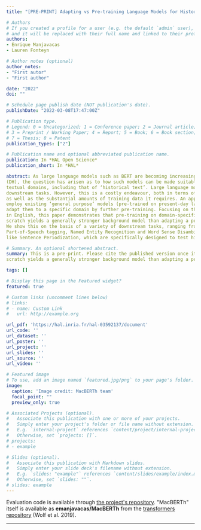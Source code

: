 ```yaml
---
title: "[PRE-PRINT] Adapting vs Pre-training Language Models for Historical Languages"

# Authors
# If you created a profile for a user (e.g. the default `admin` user), write the username (folder name) here 
# and it will be replaced with their full name and linked to their profile.
authors:
- Enrique Manjavacas
- Lauren Fonteyn

# Author notes (optional)
author_notes:
- "First autor"
- "First author"

date: "2022"
doi: ""

# Schedule page publish date (NOT publication's date).
publishDate: "2022-03-08T17:47:00Z"

# Publication type.
# Legend: 0 = Uncategorized; 1 = Conference paper; 2 = Journal article;
# 3 = Preprint / Working Paper; 4 = Report; 5 = Book; 6 = Book section;
# 7 = Thesis; 8 = Patent
publication_types: ["2"]

# Publication name and optional abbreviated publication name.
publication: In *HAL Open Science*
publication_short: In *HAL*

abstract: As large language models such as BERT are becoming increasingly popular in Digital Humanities
(DH), the question has arisen as to how such models can be made suitable for application to specific
textual domains, including that of ‘historical text’. Large language models like BERT can be pretrained from scratch on a specific textual domain and achieve strong performance on a series of
downstream tasks. However, this is a costly endeavour, both in terms of the computational resources
as well as the substantial amounts of training data it requires. An appealing alternative, then, is to
employ existing ‘general purpose’ models (pre-trained on present-day language) and subsequently
adapt them to a specific domain by further pre-training. Focusing on the domain of historical text
in English, this paper demonstrates that pre-training on domain-specific (i.e. historical) data from
scratch yields a generally stronger background model than adapting a present-day language model.
We show this on the basis of a variety of downstream tasks, ranging from established tasks such as
Part-of-Speech tagging, Named Entity Recognition and Word Sense Disambiguation, to ad-hoc tasks
like Sentence Periodization, which are specifically designed to test historically relevant processing.

# Summary. An optional shortened abstract.
summary: This is a pre-print. Please cite the published version once it is available. Focusing on the domain of historical text in English, this paper demonstrates that pre-training on domain-specific (i.e. historical) data from
scratch yields a generally stronger background model than adapting a present-day language model. We show this on the basis of a variety of downstream tasks, ranging from established tasks such as Part-of-Speech tagging, Named Entity Recognition and Word Sense Disambiguation, to ad-hoc tasks like Sentence Periodization, which are specifically designed to test historically relevant processing.

tags: []

# Display this page in the Featured widget?
featured: true

# Custom links (uncomment lines below)
# links:
# - name: Custom Link
#   url: http://example.org

url_pdf: 'https://hal.inria.fr/hal-03592137/document'
url_code: ''
url_dataset: ''
url_poster: ''
url_project: ''
url_slides: ''
url_source: ''
url_video: ''

# Featured image
# To use, add an image named `featured.jpg/png` to your page's folder. 
image:
  caption: 'Image credit: MacBERTh team'
  focal_point: ""
  preview_only: true

# Associated Projects (optional).
#   Associate this publication with one or more of your projects.
#   Simply enter your project's folder or file name without extension.
#   E.g. `internal-project` references `content/project/internal-project/index.md`.
#   Otherwise, set `projects: []`.
# projects:
# - example

# Slides (optional).
#   Associate this publication with Markdown slides.
#   Simply enter your slide deck's filename without extension.
#   E.g. `slides: "example"` references `content/slides/example/index.md`.
#   Otherwise, set `slides: ""`.
# slides: example
---
```


Evaluation code is available through [the project's repository](https://www.github.com/emanjavacas/macberth-eval). "MacBERTh" itself is available as **emanjavacas/MacBERTh** from the [transformers repository](https://huggingface.co/emanjavacas/MacBERTh) (Wolf et al. 2019).

---
